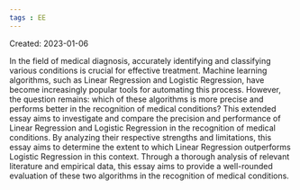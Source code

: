```yaml
---
tags : EE
---
```

Created: 2023-01-06

In the field of medical diagnosis, accurately identifying and classifying various conditions is crucial for effective treatment. Machine learning algorithms, such as Linear Regression and Logistic Regression, have become increasingly popular tools for automating this process. However, the question remains: which of these algorithms is more precise and performs better in the recognition of medical conditions? This extended essay aims to investigate and compare the precision and performance of Linear Regression and Logistic Regression in the recognition of medical conditions. By analyzing their respective strengths and limitations, this essay aims to determine the extent to which Linear Regression outperforms Logistic Regression in this context. Through a thorough analysis of relevant literature and empirical data, this essay aims to provide a well-rounded evaluation of these two algorithms in the recognition of medical conditions.